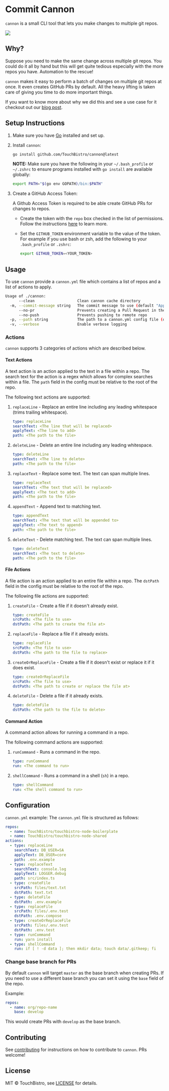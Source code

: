 # Commit Cannon

`cannon` is a small CLI tool that lets you make changes to multiple git repos.

![](docs/resources/cannon.gif)

## Why?

Suppose you need to make the same change across multiple git repos.
You could do it all by hand but this will get quite tedious especially with the more repos you have. Automation to the rescue!

`cannon` makes it easy to perform a batch of changes on multiple git repos at once. It even creates GitHub PRs by default.
All the heavy lifting is taken care of giving you time to do more important things.

If you want to know more about why we did this and see a use case for it checkout out our [blog post](https://medium.com/touchbistro-development/commit-cannon-open-source-project-899ee75794c0).

## Setup Instructions

1. Make sure you have [Go](https://golang.org/doc/install) installed and set up.
2. Install `cannon`:

   ```sh
   go install github.com/TouchBistro/cannon@latest
   ```

   **NOTE:** Make sure you have the following in your `~/.bash_profile` or `~/.zshrc` to ensure programs installed with `go install` are available globally:

   ```sh
   export PATH="$(go env GOPATH)/bin:$PATH"
   ```

3. Create a GitHub Access Token:

   A Github Access Token is required to be able create GitHub PRs for changes to repos.

   - Create the token with the `repo` box checked in the list of permissions. Follow the instructions [here](https://help.github.com/en/articles/creating-a-personal-access-token-for-the-command-line) to learn more.
   - Set the `GITHUB_TOKEN` environment variable to the value of the token.
     For example if you use bash or zsh, add the following to your `.bash_profile` or `.zshrc`:

     ```sh
     export GITHUB_TOKEN=<YOUR_TOKEN>
     ```

## Usage

To use `cannon` provide a `cannon.yml` file which contains a list of repos and a list of actions to apply.

```sh
Usage of ./cannon:
      --clean                   Clean cannon cache directory
  -m, --commit-message string   The commit message to use (default "Apply commit-cannon changes")
      --no-pr                   Prevents creating a Pull Request in the remote repo
      --no-push                 Prevents pushing to remote repo
  -p, --path string             The path to a cannon.yml config file (default "cannon.yml")
  -v, --verbose                 Enable verbose logging
```

### Actions

`cannon` supports 3 categories of actions which are described below.

#### Text Actions

A text action is an action applied to the text in a file within a repo.
The search text for the action is a regex which allows for complex searches within a file.
The `path` field in the config must be relative to the root of the repo.

The following text actions are supported:

1. `replaceLine` - Replace an entire line including any leading whitespace (trims trailing whitespace).
   ```yml
   type: replaceLine
   searchText: <The line that will be replaced>
   applyText: <The line to add>
   path: <The path to the file>
   ```
2. `deleteLine` - Delete an entire line including any leading whitespace.
   ```yml
   type: deleteLine
   searchText: <The line to delete>
   path: <The path to the file>
   ```
3. `replaceText` - Replace some text. The text can span multiple lines.
   ```yml
   type: replaceText
   searchText: <The text that will be replaced>
   applyText: <The text to add>
   path: <The path to the file>
   ```
4. `appendText` - Append text to matching text.
   ```yml
   type: appendText
   searchText: <The text that will be appended to>
   applyText: <The text to append>
   path: <The path to the file>
   ```
5. `deleteText` - Delete matching text. The text can span multiple lines.
   ```yml
   type: deleteText
   searchText: <The text to delete>
   path: <The path to the file>
   ```

#### File Actions

A file action is an action applied to an entire file within a repo.
The `dstPath` field in the config must be relative to the root of the repo.

The following file actions are supported:

1. `createFile` - Create a file if it doesn't already exist.
   ```yml
   type: createFile
   srcPath: <The file to use>
   dstPath: <The path to create the file at>
   ```
2. `replaceFile` - Replace a file if it already exists.
   ```yml
   type: replaceFile
   srcPath: <The file to use>
   dstPath: <The path to the file to replace>
   ```
3. `createOrReplaceFile` - Create a file if it doesn't exist or replace it if it does exist.
   ```yml
   type: createOrReplaceFile
   srcPath: <The file to use>
   dstPath: <The path to create or replace the file at>
   ```
4. `deleteFile` - Delete a file if it already exists.
   ```yml
   type: deleteFile
   dstPath: <The path to the file to delete>
   ```

#### Command Action

A command action allows for running a command in a repo.

The following command actions are supported:

1. `runCommand` - Runs a command in the repo.
   ```yml
   type: runCommand
   run: <The command to run>
   ```
2. `shellCommand` - Runs a command in a shell (`sh`) in a repo.
   ```yml
   type: shellCommand
   run: <The shell command to run>
   ```

## Configuration

`cannon.yml` example:
The `cannon.yml` file is structured as follows:

```yml
repos:
  - name: TouchBistro/touchbistro-node-boilerplate
  - name: TouchBistro/touchbistro-node-shared
actions:
  - type: replaceLine
    searchText: DB_USER=SA
    applyText: DB_USER=core
    path: .env.example
  - type: replaceText
    searchText: console.log
    applyText: LOGGER.debug
    path: src/index.ts
  - type: createFile
    srcPath: files/text.txt
    dstPath: text.txt
  - type: deleteFile
    dstPath: .env.example
  - type: replaceFile
    srcPath: files/.env.test
    dstPath: .env.compose
  - type: createOrReplaceFile
    srcPath: files/.env.test
    dstPath: .env.test
  - type: runCommand
    run: yarn install
  - type: shellCommand
    run: if [ ! -d data ]; then mkdir data; touch data/.gitkeep; fi
```

### Change base branch for PRs

By default `cannon` will target `master` as the base branch when creating PRs.
If you need to use a different base branch you can set it using the `base` field of the repo.

Example:

```yml
repos:
  - name: org/repo-name
    base: develop
```

This would create PRs with `develop` as the base branch.

## Contributing

See [contributing](CONTRIBUTING.md) for instructions on how to contribute to `cannon`. PRs welcome!

## License

MIT © TouchBistro, see [LICENSE](LICENSE) for details.
